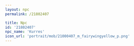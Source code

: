 ```yaml
---
layout: npc
permalink: /21802407

title: Npc
id: '21802407'
npc_name: 'Kurres'
icon_url: 'portrait/mob/21000407_m_fairywingyellow_p.png'
---
```

